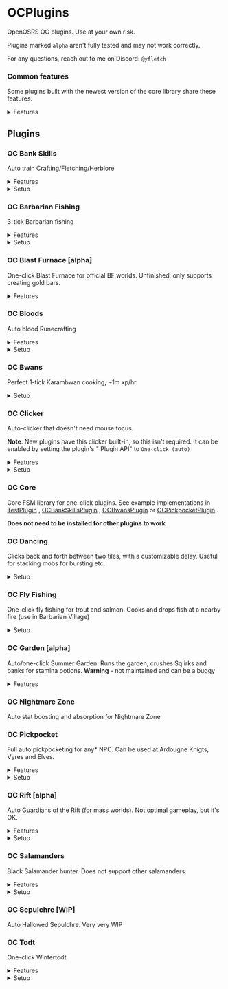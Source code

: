 # OCPlugins

OpenOSRS OC plugins. Use at your own risk.

Plugins marked `alpha` aren't fully tested and may not work correctly.

For any questions, reach out to me on Discord: `@yfletch`

### Common features

Some plugins built with the newest version of the core library share these features:

<details>
<summary>Features</summary>

* Master control switch, and bindable quick toggle hotkey
* Selection of automation API
    * `One-click` - forwards any manual clicks in the game window to the plugin, that alters it to perform the next
      action.
    * `One-click (consume)` - same as `One-click`, but consumes (blocks) any extra clicks to prevent stray walking.
    * `One-click (auto)` - uses the same API as the above two, but starts an in-built autoclicker. Clicks per tick can
      be configured per plugin.
    * `Devious` - uses Devious client's API, i.e. whatever method Devious is currently set to (packets, invokes, etc).
    * **Note**: Use whichever option at your own risk. None are proven to be "un-bannable"
* Break handling
    * Set an interval and duration for breaks, which are randomised slightly. The plugin will be more or less disabled
      while it is in break mode.
* Safety [WIP]
    * Auto logout if the plugin is stuck (hasn't performed an action in some amount of time)
* Overlays - separately toggleable
    * Current action (and break information)
    * Plugin statistics
* Debug
    * Internal state debug overlay
    * World debug overlay / interaction highlights
    * Menu entry logging to ingame chatbox

</details>

## Plugins

### OC Bank Skills

Auto train Crafting/Fletching/Herblore

<details>
<summary>Features</summary>

* Easily set ingredients and product
* Withdraws ingredients from the nearest bank, uses item 1 on item 2, crafts/mixes, and deposits products back

</details>

<details>
<summary>Setup</summary>

* Set the primary and secondary ingredients in the config, as well as the product item (all are case-sensitive)
    * e.g. `Willow longbow (u)` + `Bow string` = `Willow longbow`
    * or `Dwarf weed potion (unf)` + `Wine of Zamorak` = `Ranging potion(3)`
* Set your bank "Withdraw X" to the required amount (e.g. 14)
* If using a third item (like thread for crafting), withdraw it from your bank and fill with bank fillers. Then it won't
  be deposited.
* Run the plugin near any bank

e.g. dragonhide crafting setup

* Withdraw all threads from bank, remove placeholder and fill all bank fillers
* Withdraw 26x of any item (and deposit again)
* Set Item 1 to "Green dragon leather"
* Set Item 2 to "Needle"
* Set product to "Green d'hide chaps"
* Run the plugin
    * When the plugin deposits all, the thread will stay in the inventory
    * After withdrawing 26 leathers, there will only be one slot left for the needle

</details>

### OC Barbarian Fishing

3-tick Barbarian fishing

<details>
<summary>Features</summary>

* Guam/Swamp tar & drop method
* Cut fish & eat method
* Combination of above

</details>

<details>
<summary>Setup</summary>

Put required items for the method in your inventory (the plugin will tell you what's needed). You must click at least 3
times per tick for this to work properly.
</details>

### OC Blast Furnace [alpha]

One-click Blast Furnace for official BF worlds. Unfinished, only supports creating gold bars.

<details>
<summary>Features</summary>

* Drink stamina when required
* Switches between goldsmith and ice gloves

</details>

### OC Bloods

Auto blood Runecrafting

<details>
<summary>Features</summary>

* Uses Blood essence
* Banks at Castle wars
* Uses Summer pies to boost to 93 Agility for shortcuts
* Restores run in house Rejuvenation pool
* Repairs pouches with NPC Contact
* Tracks performance and runes/profit made

</details>

<details>
<summary>Setup</summary>

* Set last-destination for your POH fairy ring to d&middot;l&middot;s
* Prep inventory with
    * Colossal pouch
    * Any active Blood essence (if required)
    * All teleport to house tabs
* Fill rune pouch with NPC Contact runes
* Equip Dramen/Lunar staff if required
* Use more than one click per tick for fastest trips (not required)

</details>

### OC Bwans

Perfect 1-tick Karambwan cooking, ~1m xp/hr

<details>
<summary>Setup</summary>

* Run the plugin near any range/fire with a bank nearby

</details>

### OC Clicker

Auto-clicker that doesn't need mouse focus.

**Note**: New plugins have this clicker built-in, so this isn't required. It can be enabled by setting the plugin's "
Plugin API" to `One-click (auto)`

<details>
<summary>Features</summary>

* Customizable toggle hotkey
* Ability to consume yellow clicks
* Ability to change number of clicks per tick

</details>

<details>
<summary>Setup</summary>
* Put your cursor over blank space (either in inventory or other UI)
* Press hotkey
</details>

### OC Core

Core FSM library for one-click plugins. See example implementations
in [TestPlugin](https://github.com/EmChamberlain/ocplugins/blob/main/occore/src/main/java/com/yfletch/occore/v2/test/TestPlugin.java)
, [OCBankSkillsPlugin](https://github.com/EmChamberlain/ocplugins/blob/main/ocbankskills/src/main/java/com/yfletch/ocbankskills/OCBankSkillsPlugin.java)
, [OCBwansPlugin](https://github.com/EmChamberlain/ocplugins/blob/main/ocbwans/src/main/java/com/yfletch/ocbwans/OCBwansPlugin.java)
or [OCPickpocketPlugin](https://github.com/EmChamberlain/ocplugins/blob/main/ocpickpocket/src/main/java/com/yfletch/ocpickpocket/OCPickpocketPlugin.java)
.

**Does not need to be installed for other plugins to work**

### OC Dancing

Clicks back and forth between two tiles, with a customizable delay. Useful for stacking mobs for bursting etc.

<details>
<summary>Setup</summary>

* Shift-right click on the target tiles to add them to config (or enter coordinates manually)

</details>

### OC Fly Fishing

One-click fly fishing for trout and salmon. Cooks and drops fish at a nearby fire (use in Barbarian Village)

<details>
<summary>Setup</summary>

* Bring a fly fishing rod and feathers to the Barbarian Village fishing spot
* Run the plugin

</details>

### OC Garden [alpha]

Auto/one-click Summer Garden. Runs the garden, crushes Sq'irks and banks for stamina potions. **Warning** - not
maintained and can be a buggy

<details>
<summary>Features</summary>

* Uses POH tabs to bank in Al-Kharid
* Aligns Elementals automatically (through trial and error)
* Drinks Stamina (and drinks an extra dose if energy is too low)

</details>

### OC Nightmare Zone

Auto stat boosting and absorption for Nightmare Zone

### OC Pickpocket

Full auto pickpocketing for any* NPC. Can be used at Ardougne Knigts, Vyres and Elves.

<details>
<summary>Features</summary>

* Customisable pickpocket target(s)
* Auto banking
* Auto eat
    * Drinks wine jugs that have been pickpocketed
* Auto equip Dodgy necklaces
* Auto cast Shadow Veil
* Drops low value items
* Prioritizes high value items
* Auto pathing to bank / target (can open doors)

</details>

<details>
<summary>Setup</summary>

* Enter desired target, food, and items into the config, or use the preset buttons
* Start the plugin in the vicinity of the target(s) and any bank

</details>

### OC Rift [alpha]

Auto Guardians of the Rift (for mass worlds). Not optimal gameplay, but it's OK.

<details>
<summary>Features</summary>

* Configurable time to exit huge essence mine
* Crafts best rune based on level and current energy balance
* Repairs pouches with NPC Contact
* Supports all pouches (only confirmed with Colossal pouch)
* Switches Eye robe top and Varrock platebody for mining
* Configurable runes to drop or deposit
* Performance and rune tracking

</details>

<details>
<summary>Setup</summary>

* Enter GOTR with regular setup
    * All available pouches
    * Rune pouch with NPC Contact runes
    * Varrock platebody
    * Pickaxe/lantern/robes equipped
* If pouches don't need to be repaired, shift+right click the overlay to `Skip repair`

</details>

### OC Salamanders

Black Salamander hunter. Does not support other salamanders.

<details>
<summary>Features</summary>

* Sets traps on young trees
* Picks up broken traps
* Checks full traps
* Drops salamanders

</details>

<details>
<summary>Setup</summary>

* Take as many small fishing nets & ropes as you can setup in the wilderness
* Go to the black salamander hunting spot
* Run the plugin

</details>

### OC Sepulchre [WIP]

Auto Hallowed Sepulchre. Very very WIP

### OC Todt

One-click Wintertodt

<details>
<summary>Features</summary>

* Auto banking
* Auto eating
* Dodges _most_ environmental hazards
* Fixes braziers
* Optionally fletches bruma roots

</details>

<details>
<summary>Setup</summary>

Use your normal Wintertodt setup. Start the plugin anywhere within the Wintertodt camp / boss
</details>
